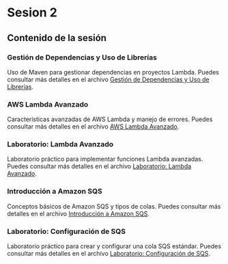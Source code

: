 # Sesion 2

## Contenido de la sesión

### Gestión de Dependencias y Uso de Librerías

Uso de Maven para gestionar dependencias en proyectos Lambda. Puedes consultar más detalles en el archivo [Gestión de Dependencias y Uso de Librerías](gestion_dependencias.md).

### AWS Lambda Avanzado

Características avanzadas de AWS Lambda y manejo de errores. Puedes consultar más detalles en el archivo [AWS Lambda Avanzado](lambda_avanzado.md).

### Laboratorio: Lambda Avanzado

Laboratorio práctico para implementar funciones Lambda avanzadas. Puedes consultar más detalles en el archivo [Laboratorio: Lambda Avanzado](laboratorio_avanzado.md).

### Introducción a Amazon SQS

Conceptos básicos de Amazon SQS y tipos de colas. Puedes consultar más detalles en el archivo [Introducción a Amazon SQS](introduccion_sqs.md).

### Laboratorio: Configuración de SQS

Laboratorio práctico para crear y configurar una cola SQS estándar. Puedes consultar más detalles en el archivo [Laboratorio: Configuración de SQS](laboratorio_sqs.md).

